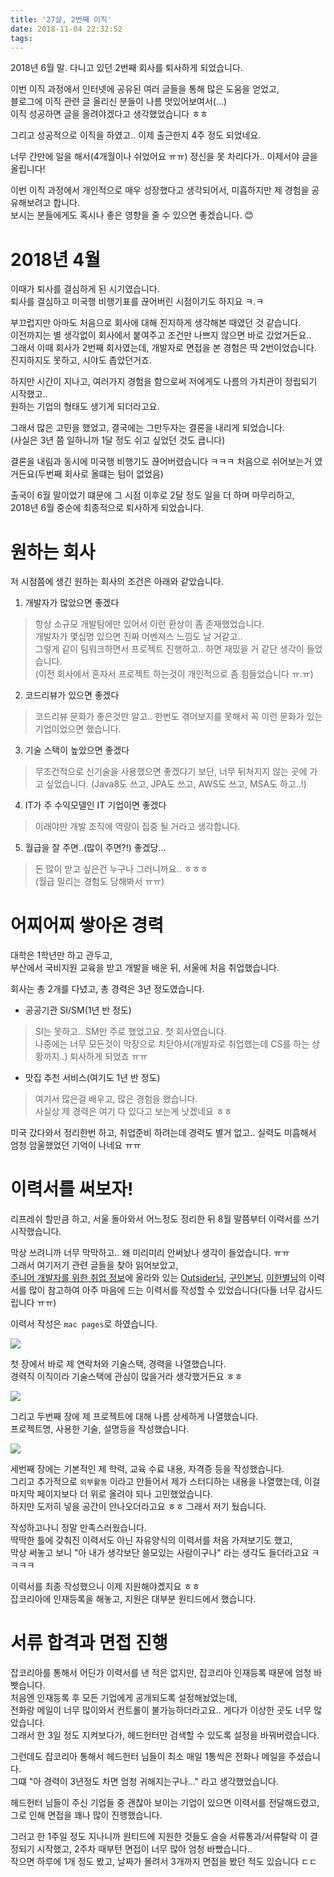 ```yaml
---
title: '27살, 2번째 이직'
date: 2018-11-04 22:32:52
tags:
---
```


2018년 6월 말. 다니고 있던 2번째 회사를 퇴사하게 되었습니다.  

이번 이직 과정에서 인터넷에 공유된 여러 글들을 통해 많은 도움을 얻었고,  
블로그에 이직 관련 글 올리신 분들이 나름 멋있어보여서(...)  
이직 성공하면 글을 올려야겠다고 생각했었습니다 ㅎㅎ  

그리고 성공적으로 이직을 하였고.. 이제 출근한지 4주 정도 되었네요.  

너무 간만에 일을 해서(4개월이나 쉬었어요 ㅠㅠ) 정신을 못 차리다가.. 이제서야 글을 올립니다!  

이번 이직 과정에서 개인적으로 매우 성장했다고 생각되어서, 미흡하지만 제 경험을 공유해보려고 합니다.  
보시는 분들에게도 혹시나 좋은 영향을 줄 수 있으면 좋겠습니다. :blush:  


# 2018년 4월
이때가 퇴사를 결심하게 된 시기였습니다.  
퇴사를 결심하고 미국행 비행기표를 끊어버린 시점이기도 하지요 ㅋ.ㅋ  

부끄럽지만 아마도 처음으로 회사에 대해 진지하게 생각해본 때였던 것 같습니다.  
이전까지는 별 생각없이 회사에서 붙여주고 조건만 나쁘지 않으면 바로 갔었거든요..  
그래서 이때 회사가 2번째 회사였는데, 개발자로 면접을 본 경험은 딱 2번이었습니다.  
진지하지도 못하고, 시야도 좁았던거죠.  

하지만 시간이 지나고, 여러가지 경험을 함으로써 저에게도 나름의 가치관이 정립되기 시작했고..  
원하는 기업의 형태도 생기게 되더라고요.  

그래서 많은 고민을 했었고, 결국에는 그만두자는 결론을 내리게 되었습니다.  
(사실은 3년 쯤 일하니까 1달 정도 쉬고 싶었던 것도 큽니다)  

결론을 내림과 동시에 미국행 비행기도 끊어버렸습니다 ㅋㅋㅋ 
처음으로 쉬어보는거 였거든요(두번째 회사로 올떄는 텀이 없었음)  

출국이 6월 말이었기 떄문에 그 시점 이후로 2달 정도 일을 더 하며 마무리하고,  
2018년 6월 중순에 최종적으로 퇴사하게 되었습니다.  


# 원하는 회사
저 시점쯤에 생긴 원하는 회사의 조건은 아래와 같았습니다.  
1. 개발자가 많았으면 좋겠다  
> 항상 소규모 개발팀에만 있어서 이런 환상이 좀 존재했었습니다.  
> 개발자가 몇십명 있으면 진짜 어벤져스 느낌도 날 거같고..  
> 그렇게 같이 팀워크하면서 프로젝트 진행하고.. 하면 재밌을 거 같단 생각이 들었습니다.  
> (이전 회사에서 혼자서 프로젝트 하는것이 개인적으로 좀 힘들었습니다 ㅠ.ㅠ)  
2. 코드리뷰가 있으면 좋겠다  
> 코드리뷰 문화가 좋은것만 알고.. 한번도 겪어보지를 못해서 꼭 이런 문화가 있는 기업이었으면 했습니다.  
3. 기술 스택이 높았으면 좋겠다  
> 무조건적으로 신기술을 사용했으면 좋겠다기 보단, 너무 뒤쳐지지 않는 곳에 가고 싶었습니다. (Java8도 쓰고, JPA도 쓰고, AWS도 쓰고, MSA도 하고..!)  
4. IT가 주 수익모델인 IT 기업이면 좋겠다  
> 이래야만 개발 조직에 역량이 집중 될 거라고 생각합니다.  
5. 월급을 잘 주면..(많이 주면?!) 좋겠당...  
> 돈 많이 받고 싶은건 누구나 그러니까요.. ㅎㅎㅎ  
> (월급 밀리는 경험도 당해봐서 ㅠㅠ)  


# 어찌어찌 쌓아온 경력
대학은 1학년만 하고 관두고,  
부산에서 국비지원 교육을 받고 개발을 배운 뒤, 서울에 처음 취업했습니다.  

회사는 총 2개를 다녔고, 총 경력은 3년 정도였습니다.  

- 공공기관 SI/SM(1년 반 정도)  
> SI는 못하고.. SM만 주로 했었고요. 첫 회사였습니다.  
> 나중에는 너무 모든것이 막장으로 치닫아서(개발자로 취업했는데 CS를 하는 상황까지..) 퇴사하게 되었죠 ㅠㅠ  

- 맛집 추천 서비스(여기도 1년 반 정도)  
> 여기서 많은걸 배우고, 많은 경험을 했습니다.  
> 사실상 제 경력은 여기 다 있다고 보는게 낫겠네요 ㅎㅎ  

미국 갔다와서 정리한번 하고, 
취업준비 하려는데 경력도 별거 없고.. 실력도 미흡해서 엄청 암울했었던 기억이 나네요 ㅠㅠ  


# 이력서를 써보자!
리프레쉬 할만큼 하고, 서울 돌아와서 어느정도 정리한 뒤 8월 말쯤부터 이력서를 쓰기 시작했습니다.  

막상 쓰려니까 너무 막막하고.. 왜 미리미리 안써놨나 생각이 들었습니다. ㅠㅠ  
그래서 여기저기 관련 글들을 찾아 읽어보았고,  
[주니어 개발자를 위한 취업 정보](https://github.com/jojoldu/junior-recruit-scheduler)에 올라와 있는 [Outsider님](https://blog.outsider.ne.kr/1234), [구인본님](http://woowabros.github.io/experience/2017/07/17/resume.html), [이한별님](http://lhb0517.tistory.com/entry/reviewofjojoldu)의 이력서를 많이 참고하여 아주 마음에 드는 이력서를 작성할 수 있었습니다(다들 너무 감사드립니다 ㅠㅠ)  

이력서 작성은 `mac pages`로 하였습니다.  

![](https://cloud2.zoolz.com/MyComputers/Images/Image.aspx?q=bT00MDcyNDcma2V5PTI3OTQ4NTM4MjcmdHlwZT1sJno9MjAxOC8xMS8wNCAyMzo1OQ==#left)

첫 장에서 바로 제 연락처와 기술스택, 경력을 나열했습니다.  
경력직 이직이라 기술스택에 관심이 많을거라 생각했거든요 ㅎㅎ  

![](https://cloud2.zoolz.com/MyComputers/Images/Image.aspx?q=bT00MDcyNDcma2V5PTI3OTQ4NTM4MjYmdHlwZT1sJno9MjAxOC8xMS8wNCAyMzo1OQ==#left)  

그리고 두번째 장에 제 프로젝트에 대해 나름 상세하게 나열했습니다.  
프로젝트명, 사용한 기술, 설명등을 작성했습니다.  

![](https://cloud2.zoolz.com/MyComputers/Images/Image.aspx?q=bT00MDcyNDcma2V5PTI3OTQ4NTM4MjMmdHlwZT1sJno9MjAxOC8xMS8wNCAyMzo1OQ==#left)  

세번째 장에는 기본적인 제 학력, 교육 수료 내용, 자격증 등을 작성했습니다.  
그리고 추가적으로 `외부활동` 이라고 만들어서 제가 스터디하는 내용을 나열했는데, 이걸 마지막 페이지보다 더 위로 올려야 되나 고민했었습니다.  
하지만 도저히 넣을 공간이 안나오더라고요 ㅎㅎ 그래서 저기 뒀습니다.  

작성하고나니 정말 만족스러웠습니다.  
딱딱한 틀에 갖춰진 이력서도 아닌 자유양식의 이력서를 처음 가져보기도 했고,  
막상 써놓고 보니 "아 내가 생각보단 쓸모있는 사람이구나" 라는 생각도 들더라고요 ㅋㅋㅋㅋ  

이력서를 최종 작성했으니 이제 지원해야곘지요 ㅎㅎ  
잡코리아에 인재등록을 해놓고, 지원은 대부분 원티드에서 했습니다.  

# 서류 합격과 면접 진행
잡코리아를 통해서 어딘가 이력서를 낸 적은 없지만, 잡코리아 인재등록 때문에 엄청 바빳습니다.  
처음엔 인재등록 후 모든 기업에게 공개되도록 설정해놨었는데,  
전화랑 메일이 너무 많이와서 컨트롤이 불가능하더라고요.. 게다가 이상한 곳도 너무 많았습니다.  
그래서 한 3일 정도 지켜보다가, 헤드헌터만 검색할 수 있도록 설정을 바꿔버렸습니다.  

그런데도 잡코리아 통해서 헤드헌터 님들이 최소 매일 1통씩은 전화나 메일을 주셨습니다.  
그떄 "아 경력이 3년정도 차면 엄청 귀해지는구나..." 라고 생각했었습니다.  

헤드헌터 님들이 주신 기업들 중 괜찮아 보이는 기업이 있으면 이력서를 전달해드렸고, 그로 인해 면접을 꽤나 많이 진행했습니다.  

그러고 한 1주일 정도 지나니까 원티드에 지원한 것들도 슬슬 서류통과/서류탈락 이 결정되기 시작했고, 2주차 때부턴 면접이 너무 많아 엄청 바빴습니다..  
작으면 하루에 1개 정도 봤고, 날짜가 몰려서 3개까지 면접을 봤던 적도 있습니다 ㄷㄷ  



<!-- more -->